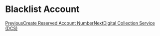 # Blacklist Account

[PreviousCreate Reserved Account Number](/virtual-payment/create-reserved-account-number)[NextDigital Collection Service (DCS)](/digital-collection-service-dcs)